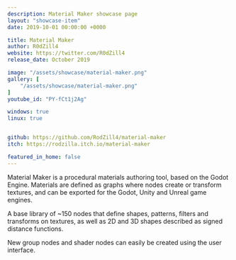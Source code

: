 ```yaml
---
description: Material Maker showcase page
layout: "showcase-item"
date: 2019-10-01 00:00:00 +0000

title: Material Maker
author: R0dZill4
website: https://twitter.com/R0dZill4
release_date: October 2019

image: "/assets/showcase/material-maker.png"
gallery: [
	"/assets/showcase/material-maker.png"
]
youtube_id: "PY-fCt1j2Ag"

windows: true
linux: true


github: https://github.com/RodZill4/material-maker
itch: https://rodzilla.itch.io/material-maker

featured_in_home: false
---
```


<p>
  Material Maker is a procedural materials authoring tool, based on the Godot
  Engine. Materials are defined as graphs where nodes create or transform
  textures, and can be exported for the Godot, Unity and Unreal game engines.
</p>
<p>
  A base library of ~150 nodes that define shapes, patterns, filters and
  transforms on textures, as well as 2D and 3D shapes described as signed
  distance functions.
</p>
<p>
  New group nodes and shader nodes can easily be created using the user interface.
</p>